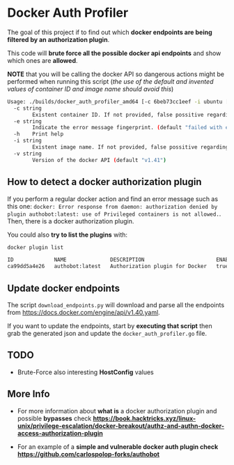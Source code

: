 # Docker Auth Profiler

The goal of this project if to find out which **docker endpoints are being filtered by an authorization plugin**.

This code will **brute force all the possible docker api endpoints** and show which ones are **allowed**.

**NOTE** that you will be calling the docker API so dangerous actions might be performed when running this script (*the use of the default and invented values of container ID and image name should avoid this*)

```bash
Usage: ./builds/docker_auth_profiler_amd64 [-c 6beb73cc1eef -i ubuntu [More Options]] /run/docker.sock
  -c string
    	Existent container ID. If not provided, false possitive regarding container actions may appear (default value is usually useless, so use this option). (default "6beb73cc1123")
  -e string
    	Indicate the error message fingerprint. (default "failed with error: AuthZPlugin")
  -h	Print help
  -i string
    	Existent image name. If not provided, false possitive regarding image actions may appear (default value is usually useless, so use this option) (default "invented_img")
  -v string
    	Version of the docker API (default "v1.41")
```

## How to detect a docker authorization plugin
If you perform a regular docker action and find an error message such as this one: `docker: Error response from daemon: authorization denied by plugin authobot:latest: use of Privileged containers is not allowed.`. Then, there is a docker authorization plugin.

You could also **try to list the plugins** with:
```bash
docker plugin list

ID             NAME              DESCRIPTION                       ENABLED
ca99dd5a4e26   authobot:latest   Authorization plugin for Docker   true
```

## Update docker endpoints
The script `download_endpoints.py` will download and parse all the endpoints from https://docs.docker.com/engine/api/v1.40.yaml.

If you want to update the endpoints, start by **executing that script** then grab the generated json and update the `docker_auth_profiler.go` file.


## TODO
- Brute-Force also interesting **HostConfig** values

## More Info
- For more information about **what is** a docker authorization plugin and possible **bypasses** check **https://book.hacktricks.xyz/linux-unix/privilege-escalation/docker-breakout/authz-and-authn-docker-access-authorization-plugin**

- For an example of a **simple and vulnerable docker auth plugin check https://github.com/carlospolop-forks/authobot**
